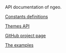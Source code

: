 API documentation of ngeo.

[Constants definitions](../jsdoc/module-src_options.html)

[Themes API](../jsdoc/module-contribs_gmf_src_themes.html)

[GitHub project page](https://github.com/camptocamp/ngeo/)

[The examples](../examples)
